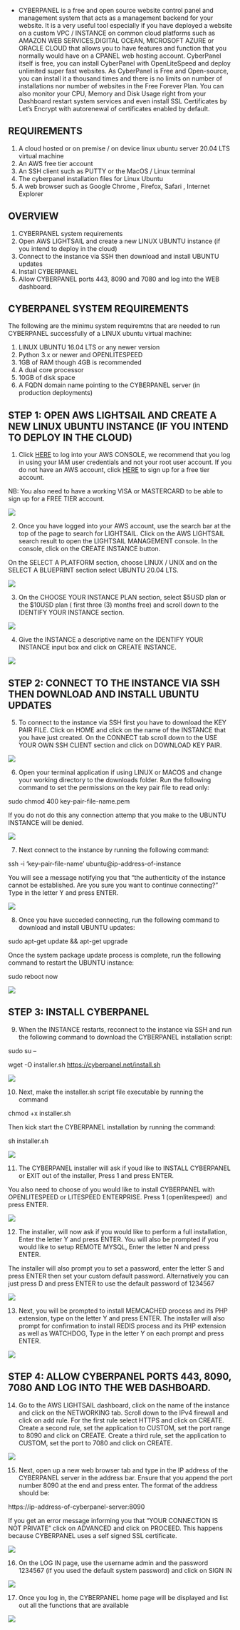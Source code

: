 - CYBERPANEL is a free and open source website control panel and management system that acts as a management backend for your website. It is a very useful tool especially if you have deployed a website on a custom VPC / INSTANCE on common cloud platforms such as AMAZON WEB SERVICES,DIGITAL OCEAN, MICROSOFT AZURE or ORACLE CLOUD that allows you to have features and function that you normally would have on a CPANEL web hosting account. CyberPanel itself is free, you can install CyberPanel with OpenLiteSpeed and deploy unlimited super fast websites. As CyberPanel is Free and Open-source, you can install it a thousand times and there is no limits on number of installations nor number of websites in the Free Forever Plan. You can also monitor your CPU, Memory and Disk Usage right from your Dashboard restart system services and even install SSL Certificates by Let’s Encrypt with autorenewal of certificates enabled by default.

## REQUIREMENTS

1) A cloud hosted or on premise / on device linux ubuntu server 20.04 LTS virtual machine  
2) An AWS free tier account  
3) An SSH client such as PUTTY or the MacOS / Linux terminal  
4) The cyberpanel installation files for Linux Ubuntu  
5) A web browser such as Google Chrome , Firefox, Safari , Internet Explorer 

## OVERVIEW

1) CYBERPANEL system requirements  
2) Open AWS LIGHTSAIL and create a new LINUX UBUNTU instance (if you intend to deploy in the cloud)  
3) Connect to the instance via SSH then download and install UBUNTU updates  
4) Install CYBERPANEL  
5) Allow CYBERPANEL ports 443, 8090 and 7080 and log into the WEB dashboard.

## CYBERPANEL SYSTEM REQUIREMENTS

The following are the minimu system requiremtns that are needed to run CYBERPANEL successfully of a LINUX ubuntu virtual machine:  
1) LINUX UBUNTU 16.04 LTS or any newer version  
2) Python 3.x or newer and OPENLITESPEED  
3) 1GB of RAM though 4GB is recommended  
4) A dual core processor  
5) 10GB of disk space  
6) A FQDN domain name pointing to the CYBERPANEL server (in production deployments)

## STEP 1: OPEN AWS LIGHTSAIL AND CREATE A NEW LINUX UBUNTU INSTANCE (IF YOU INTEND TO DEPLOY IN THE CLOUD)

1) Click [HERE](https://aws.amazon.com/) to log into your AWS CONSOLE, we recommend that you log in using your IAM user credentials and not your root user account. If you do not have an AWS account, click [HERE](https://aws.amazon.com/free) to sign up for a free tier account. 

NB: You also need to have a working VISA or MASTERCARD to be able to sign up for a FREE TIER account.

![](https://billysoftacademy.com/wp-content/uploads/2022/04/BILLYSOFTACADEMY-1-768x600.png)

2) Once you have logged into your AWS account, use the search bar at the top of the page to search for LIGHTSAIL. Click on the AWS LIGHTSAIL search result to open the LIGHTSAIL MANAGEMENT console. In the console, click on the CREATE INSTANCE button.

On the SELECT A PLATFORM section, choose LINUX / UNIX and on the SELECT A BLUEPRINT section select UBUNTU 20.04 LTS.

![](https://billysoftacademy.com/wp-content/uploads/2022/04/BILLYSOFTACADEMY-1-1.png)

3) On the CHOOSE YOUR INSTANCE PLAN section, select $5USD plan or the $10USD plan ( first three (3) months free) and scroll down to the IDENTIFY YOUR INSTANCE section.

![](https://billysoftacademy.com/wp-content/uploads/2022/04/BILLYSOFTACADEMY-2.png)

4) Give the INSTANCE a descriptive name on the IDENTIFY YOUR INSTANCE input box and click on CREATE INSTANCE.

![](https://billysoftacademy.com/wp-content/uploads/2022/04/BILLYSOFTACADEMY-3.png)

## STEP 2: CONNECT TO THE INSTANCE VIA SSH THEN DOWNLOAD AND INSTALL UBUNTU UPDATES

5) To connect to the instance via SSH first you have to download the KEY PAIR FILE. Click on HOME and click on the name of the INSTANCE that you have just created. On the CONNECT tab scroll down to the USE YOUR OWN SSH CLIENT section and click on DOWNLOAD KEY PAIR.

![](https://billysoftacademy.com/wp-content/uploads/2022/04/BILLYSOFTACADEMY-4.png)

6) Open your terminal application if using LINUX or MACOS and change your working directory to the downloads folder. Run the following command to set the permissions on the key pair file to read only:

sudo chmod 400 key-pair-file-name.pem

If you do not do this any connection attemp that you make to the UBUNTU INSTANCE will be denied.

![](https://billysoftacademy.com/wp-content/uploads/2022/04/BILLYSOFTACADEMY-5.png)

7) Next connect to the instance by running the following command:

ssh -i ‘key-pair-file-name’ ubuntu@ip-address-of-instance

You will see a message notifying you that “the authenticity of the instance cannot be established. Are you sure you want to continue connecting?” Type in the letter Y and press ENTER.

![](https://billysoftacademy.com/wp-content/uploads/2022/04/BILLYSOFTACADEMY-6.png)

8) Once you have succeded connecting, run the following command to download and install UBUNTU updates:

sudo apt-get update && apt-get upgrade

Once the system package update process is complete, run the following command to restart the UBUNTU instance:

sudo reboot now

![](https://billysoftacademy.com/wp-content/uploads/2022/04/BILLYSOFTACADEMY-7.png)

## STEP 3: INSTALL CYBERPANEL

9) When the INSTANCE restarts, reconnect to the instance via SSH and run the following command to download the CYBERPANEL installation script:

sudo su –

wget -O installer.sh https://cyberpanel.net/install.sh

![](https://billysoftacademy.com/wp-content/uploads/2022/04/BILLYSOFTACADEMY-8.png)

10) Next, make the installer.sh script file executable by running the command

chmod +x installer.sh

Then kick start the CYBERPANEL installation by running the command:

sh installer.sh

![](https://billysoftacademy.com/wp-content/uploads/2022/04/BILLYSOFTACADEMY-9.png)

11) The CYBERPANEL installer will ask if youd like to INSTALL CYBERPANEL or EXIT out of the installer, Press 1 and press ENTER. 

You also need to choose of you would like to install CYBERPANEL with OPENLITESPEED or LITESPEED ENTERPRISE. Press 1 (openlitespeed)  and press ENTER.

![](https://billysoftacademy.com/wp-content/uploads/2022/04/BILLYSOFTACADEMY-10.png)

12) The installer, will now ask if you would like to perform a full installation, Enter the letter Y and press ENTER. You will also be prompted if you would like to setup REMOTE MYSQL, Enter the letter N and press ENTER. 

The installer will also prompt you to set a password, enter the letter S and press ENTER then set your custom default password. Alternatively you can just press D and press ENTER to use the default password of 1234567

![](https://billysoftacademy.com/wp-content/uploads/2022/04/BILLYSOFTACADEMY-11.png)

13) Next, you will be prompted to install MEMCACHED process and its PHP extension, type on the letter Y and press ENTER. The installer will also prompt for confirmation to install REDIS process and its PHP extension as well as WATCHDOG, Type in the letter Y on each prompt and press ENTER.

![](https://billysoftacademy.com/wp-content/uploads/2022/04/BILLYSOFTACADEMY-12.png)

## STEP 4: ALLOW CYBERPANEL PORTS 443, 8090, 7080 AND LOG INTO THE WEB DASHBOARD.

14) Go to the AWS LIGHTSAIL dashboard, click on the name of the instance and click on the NETWORKING tab. Scroll down to the IPv4 firewall and click on add rule. For the first rule select HTTPS and click on CREATE. Create a second rule, set the application to CUSTOM, set the port range to 8090 and click on CREATE. Create a third rule, set the application to CUSTOM, set the port to 7080 and click on CREATE.

![](https://billysoftacademy.com/wp-content/uploads/2022/04/BILLYSOFTACADEMY-13.png)

15) Next, open up a new web browser tab and type in the IP address of the CYBERPANEL server in the address bar. Ensure that you append the port number 8090 at the end and press enter. The format of the address should be:

https://ip-address-of-cyberpanel-server:8090

If you get an error message informing you that “YOUR CONNECTION IS NOT PRIVATE” click on ADVANCED and click on PROCEED. This happens because CYBERPANEL uses a self signed SSL certificate.

![](https://billysoftacademy.com/wp-content/uploads/2022/04/BILLYSOFTACADEMY-14.png)

16) On the LOG IN page, use the username admin and the password 1234567 (if you used the default system password) and click on SIGN IN

![](https://billysoftacademy.com/wp-content/uploads/2022/04/BILLYSOFTACADEMY-15.png)

17) Once you log in, the CYBERPANEL home page will be displayed and list out all the functions that are available

![](https://billysoftacademy.com/wp-content/uploads/2022/04/BILLYSOFTACADEMY-16.png)